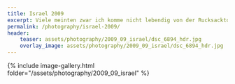 ```yaml
---
title: Israel 2009
excerpt: Viele meinten zwar ich komme nicht lebendig von der Rucksacktour durch Israel im September/Oktober 2009 zurück, aber ich habs doch geschafft. Und zwar lebendiger als zuvor!
permalink: /photography/israel-2009/
header:
    teaser: assets/photography/2009_09_israel/dsc_6894_hdr.jpg
    overlay_image: assets/photography/2009_09_israel/dsc_6894_hdr.jpg
---
```


{% include image-gallery.html folder="/assets/photography/2009_09_israel" %}